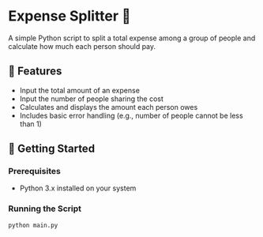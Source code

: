 # Expense Splitter 💸

A simple Python script to split a total expense among a group of people and calculate how much each person should pay.

## 📝 Features

- Input the total amount of an expense
- Input the number of people sharing the cost
- Calculates and displays the amount each person owes
- Includes basic error handling (e.g., number of people cannot be less than 1)

## 🚀 Getting Started

### Prerequisites

- Python 3.x installed on your system

### Running the Script

```bash
python main.py
